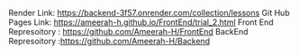 Render Link: https://backend-3f57.onrender.com/collection/lessons
Git Hub Pages Link: https://ameerah-h.github.io/FrontEnd/trial_2.html
Front End Represoitory : https://github.com/Ameerah-H/FrontEnd
BackEnd Represoitory :https://github.com/Ameerah-H/Backend
